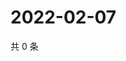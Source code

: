 # 2022-02-07

共 0 条

<!-- BEGIN WEIBO -->
<!-- 最后更新时间 Mon Feb 07 2022 01:14:15 GMT+0800 (China Standard Time) -->

<!-- END WEIBO -->
